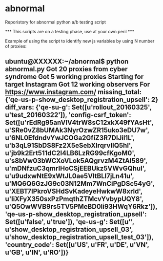 # abnormal
Reporistory for abnormal python a/b testing script

*** This scripts are on a testing phase, use at your own peril ***

Example of using the script to identify new js variables by using N number of proxies:

ubuntu@XXXXXX:~/abnormal$ python abnormal.py 
Got 20 proxies from cyber syndrome
Got 5 working proxies
Starting for target Instagram
Got 12 working observers
For https://www.instagram.com/
missing_total: {'qe-us-p-show_desktop_registration_upsell': 2}
diff_vars: {'qe-su-g': Set([u'rollout_20160325', u'test_20160322']), 'config-csrf_token': Set([u'rEdRg95anVlV4trW8sC12xkX49fYAsHt', u'SRe0vZ8bUMAk3NyrOzwZR15uko3eDU7w', u'6NL0EfdndvYwJCOGa2GfiZ3R7DlJil1L', u'b3qL91SbDS8Fz2X5eSebXIrqrvIIQ5hl', u'jb9k2Ert511dC2l4LB6LzRG99cfKgoM0', u's8bVw03bWCXoVLok5AQgrvzM4ZtAl589', u'mDNfzuC3qmrIHoCSjEEBUkz5VWvGQhuI', u'u9udxwNtE9xWtJL0ae5VltBLl7jLn41u', u'MQ6Q6GzJG9c03N12Mm7WnCiPgDSc54yG', u'XEBT7IPkroVSHdSvKadeyeHwkwW8xrld', u'liXFyX350sxPzPmqthZTMcvYvbypUQY8', u'Q5OwWVB9rs5TV5PMeBD0Ii93HWqY6Rkz']), 'qe-us-p-show_desktop_registration_upsell': Set([u'false', u'true']), 'qe-us-g': Set([u'', u'show_desktop_registration_upsell_03', u'show_desktop_registration_upsell_test_03']), 'country_code': Set([u'US', u'FR', u'DE', u'VN', u'GB', u'IN', u'RO'])}
--------------------------------------------------
